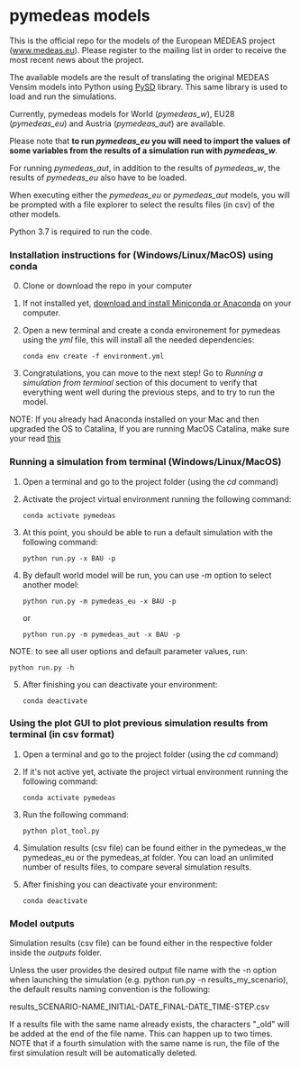 # pymedeas models

This is the official repo for the models of the European MEDEAS project (www.medeas.eu). Please register to the mailing list in order to receive the most recent news about the project.

The available models are the result of translating the original MEDEAS Vensim models into Python using [PySD](https://github.com/JamesPHoughton/pysd) library. This same library is used to load and run the simulations.

Currently, pymedeas models for World (*pymedeas_w*), EU28 (*pymedeas_eu*) and Austria (*pymedeas_aut*) are available.

Please note that **to run *pymedeas_eu* you will need to import the values of some variables from the results of a simulation run with *pymedeas_w***.

For running *pymedeas_aut*, in addition to the results of *pymedeas_w*, the results of *pymedeas_eu* also have to be loaded.

When executing either the *pymedeas_eu* or *pymedeas_aut* models, you will be prompted with a file explorer to select the results files (in csv) of the other models.

Python 3.7 is required to run the code.

### Installation instructions for (Windows/Linux/MacOS) using conda

0. Clone or download the repo in your computer

1. If not installed yet, [download and install Miniconda or Anaconda](https://conda.io/projects/conda/en/latest/user-guide/install/index.html) on your computer.

2. Open a new terminal and create a conda environement for pymedeas using the *yml* file, this will install all the needed dependencies:
    ```
    conda env create -f environment.yml
    ```
3. Congratulations, you can move to the next step! Go to *Running a simulation from terminal* section of this document to verify that everything went well during the previous steps, and to try to run the model.

NOTE: If you already had Anaconda installed on your Mac and then upgraded the OS to Catalina, If you are running MacOS Catalina, make sure your read [this](https://www.anaconda.com/how-to-restore-anaconda-after-macos-catalina-update/)
### Running a simulation from terminal (Windows/Linux/MacOS)

1. Open a terminal and go to the project folder (using the *cd* command)

2. Activate the project virtual environment running the following command:
    ```console
    conda activate pymedeas
    ```

3. At this point, you should be able to run a default simulation with the following command:

    ```console
    python run.py -x BAU -p
    ```
4. By default world model will be run, you can use *-m* option to select another model:

    ```console
    python run.py -m pymedeas_eu -x BAU -p
    ```
    or

    ```console
    python run.py -m pymedeas_aut -x BAU -p
    ```
NOTE: to see all user options and default parameter values, run:

```console
python run.py -h
```
5. After finishing you can deactivate your environment:
    ```console
    conda deactivate
    ```
### Using the plot GUI to plot previous simulation results from terminal (in csv format)

1. Open a terminal and go to the project folder (using the *cd* command)

2. If it's not active yet, activate the project virtual environment running the following command:
    ```console
    conda activate pymedeas
    ```

3. Run the following command:

    ```console
    python plot_tool.py
    ```

4. Simulation results (csv file) can be found either in the pymedeas_w the pymedeas_eu or the pymedeas_at folder. You can load an unlimited number of results files, to compare several simulation results.

5. After finishing you can deactivate your environment:
    ```console
    conda deactivate
    ```
### Model outputs

Simulation results (csv file) can be found either in the respective folder inside the *outputs* folder.

Unless the user provides the desired output file name with the -n option when launching the simulation (e.g. python run.py -n results_my_scenario), the default results naming convention is the following:

results_SCENARIO-NAME_INITIAL-DATE_FINAL-DATE_TIME-STEP.csv

If a results file with the same name already exists, the characters "_old" will be added at the end of the file name. This can happen up to two times. NOTE that if a fourth simulation with the same name is run, the file of the first simulation result will be automatically deleted.
